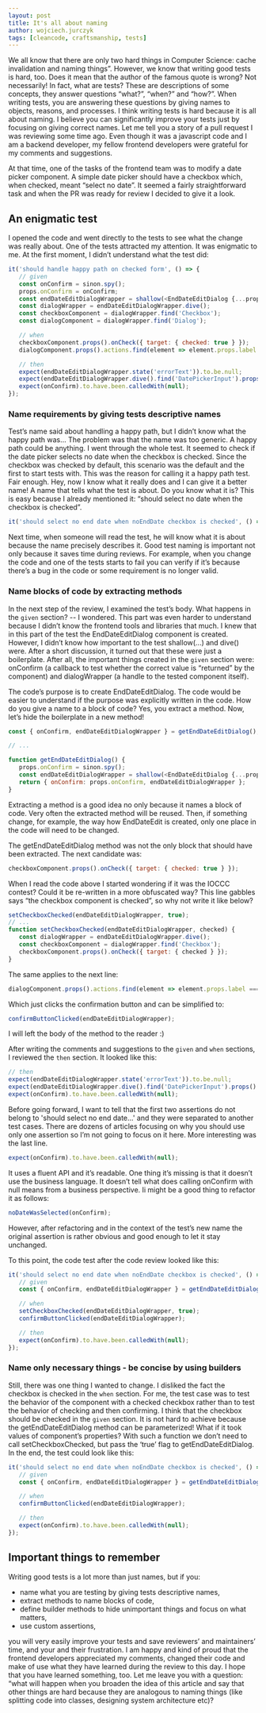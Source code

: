 ```yaml
---
layout: post
title: It's all about naming
author: wojciech.jurczyk
tags: [cleancode, craftsmanship, tests]
---
```


We all know that there are only two hard things in Computer Science: cache
invalidation and naming things”. However, we know that writing good tests is
hard, too. Does it mean that the author of the famous quote is wrong? Not
necessarily! In fact, what are tests? These are descriptions of some concepts,
they answer questions “what?”, “when?” and “how?”. When writing tests, you are
answering these questions by giving names to objects, reasons, and processes. I
think writing tests is hard because it is all about naming. I believe you can
significantly improve your tests just by focusing on giving correct names. Let
me tell you a story of a pull request I was reviewing some time ago. Even though
it was a javascript code and I am a backend developer, my fellow frontend
developers were grateful for my comments and suggestions.

At that time, one of the tasks of the frontend team was to modify a date picker
component. A simple date picker should have a checkbox which, when checked,
meant “select no date”. It seemed a fairly straightforward task and when the PR
was ready for review I decided to give it a look.

## An enigmatic test
I opened the code and went directly to the tests to see what the change was
really about. One of the tests attracted my attention. It was enigmatic to me.
At the first moment, I didn’t understand what the test did:
```javascript
it('should handle happy path on checked form', () => {
   // given
   const onConfirm = sinon.spy();
   props.onConfirm = onConfirm;
   const endDateEditDialogWrapper = shallow(<EndDateEditDialog {...props} />);
   const dialogWrapper = endDateEditDialogWrapper.dive();
   const checkboxComponent = dialogWrapper.find('Checkbox');
   const dialogComponent = dialogWrapper.find('Dialog');

   // when
   checkboxComponent.props().onCheck({ target: { checked: true } });
   dialogComponent.props().actions.find(element => element.props.label === 'OK').props.onTouchTap();

   // then
   expect(endDateEditDialogWrapper.state('errorText')).to.be.null;
   expect(endDateEditDialogWrapper.dive().find('DatePickerInput').props().disabled).to.be.true;
   expect(onConfirm).to.have.been.calledWith(null);
});
```
### Name requirements by giving tests descriptive names        
Test’s name said about handling a happy path, but I didn’t know what the happy
path was... The problem was that the name was too generic. A happy path could be
anything. I went through the whole test. It seemed to check if the date picker
selects no date when the checkbox is checked. Since the checkbox was checked by
default, this scenario was the default and the first to start tests with. This
was the reason for calling it a happy path test. Fair enough. Hey, now I know
what it really does and I can give it a better name! A name that tells what the
test is about. Do you know what it is? This is easy because I already mentioned
it: “should select no date when the checkbox is checked”.
```javascript
it('should select no end date when noEndDate checkbox is checked', () => {
```
Next time, when someone will read the test, he will know what it is about
because the name precisely describes it. Good test naming is important not only
because it saves time during reviews. For example, when you change the code and
one of the tests starts to fail you can verify if it’s because there’s a bug in
the code or some requirement is no longer valid.

### Name blocks of code by extracting methods
In the next step of the review, I examined the test’s body. What happens in the
`given` section? -- I wondered. This part was even harder to understand because
I didn’t know the frontend tools and libraries that much. I knew that in this
part of the test the EndDateEditDialog component is created. However, I didn’t
know how important to the test shallow(...) and dive() were. After a short
discussion, it turned out that these were just a boilerplate. After all, the
important things created in the `given` section were: onConfirm (a callback to
test whether the correct value is “returned” by the component) and dialogWrapper
(a handle to the tested component itself).

The code’s purpose is to create EndDateEditDialog. The code would be easier to
understand if the purpose was explicitly written in the code. How do you give a
name to a block of code? Yes, you extract a method. Now, let’s hide the
boilerplate in a new method!
```javascript
const { onConfirm, endDateEditDialogWrapper } = getEndDateEditDialog();

// ...

function getEndDateEditDialog() {
   props.onConfirm = sinon.spy();
   const endDateEditDialogWrapper = shallow(<EndDateEditDialog {...props} />);
   return { onConfirm: props.onConfirm, endDateEditDialogWrapper };
}
```
Extracting a method is a good idea no only because it names a block of code.
Very often the extracted method will be reused. Then, if something change, for
example, the way how EndDateEdit is created, only one place in the code will
need to be changed.

The getEndDateEditDialog method was not the only block that should have been
extracted. The next candidate was:
```javascript
checkboxComponent.props().onCheck({ target: { checked: true } });
```
When I read the code above I started wondering if it was the IOCCC contest?
Could it be re-written in a more obfuscated way? This line gabbles says “the
checkbox component is checked”, so why not write it like below?

```javascript
setCheckboxChecked(endDateEditDialogWrapper, true);
// ...
function setCheckboxChecked(endDateEditDialogWrapper, checked) {
   const dialogWrapper = endDateEditDialogWrapper.dive();
   const checkboxComponent = dialogWrapper.find('Checkbox');
   checkboxComponent.props().onCheck({ target: { checked } });
}
```
The same applies to the next line:
```javascript
dialogComponent.props().actions.find(element => element.props.label === 'OK').props.onTouchTap();
```
Which just clicks the confirmation button and can be simplified to:
```javascript
confirmButtonClicked(endDateEditDialogWrapper);
```
I will left the body of the method to the reader :)

After writing the comments and suggestions to the `given` and `when` sections, I
reviewed the `then` section. It looked like this:
```javascript
// then
expect(endDateEditDialogWrapper.state('errorText')).to.be.null;
expect(endDateEditDialogWrapper.dive().find('DatePickerInput').props().disabled).to.be.true;
expect(onConfirm).to.have.been.calledWith(null);
```
Before going forward, I want to tell that the first two assertions do not belong
to 'should select no end date...' and they were separated to another test cases.
There are dozens of articles focusing on why you should use only one assertion
so I’m not going to focus on it here. More interesting was the last line.
```javascript
expect(onConfirm).to.have.been.calledWith(null);
```
It uses a fluent API and it’s readable. One thing it’s missing is that it
doesn’t use the business language. It doesn’t tell what does calling onConfirm
with null means from a business perspective. Ii might be a good thing to
refactor it as follows:
```javascript
noDateWasSelected(onConfirm);
```
However, after refactoring and in the context of the test’s new name the
original assertion is rather obvious and good enough to let it stay unchanged.

To this point, the code test after the code review looked like this:
```javascript
it('should select no end date when noEndDate checkbox is checked', () => {
   // given
   const { onConfirm, endDateEditDialogWrapper } = getEndDateEditDialog();

   // when
   setCheckboxChecked(endDateEditDialogWrapper, true);
   confirmButtonClicked(endDateEditDialogWrapper);

   // then
   expect(onConfirm).to.have.been.calledWith(null);
});
```
### Name only necessary things - be concise by using builders
Still, there was one thing I wanted to change. I disliked the fact the checkbox
is checked in the `when` section. For me, the test case was to test the behavior
of the component with a checked checkbox rather than to test the behavior of
checking and then confirming. I think that the checkbox should be checked in the
`given` section. It is not hard to achieve because the getEndDateEditDialog
method can be parameterized! What if it took values of component’s properties?
With such a function we don’t need to call setCheckboxChecked, but pass the
‘true’ flag to getEndDateEditDialog. In the end, the test could look like this:
```javascript
it('should select no end date when noEndDate checkbox is checked', () => {
   // given
   const { onConfirm, endDateEditDialogWrapper } = getEndDateEditDialog({noEndDateChecked: true});

   // when
   confirmButtonClicked(endDateEditDialogWrapper);

   // then
   expect(onConfirm).to.have.been.calledWith(null);
});
```
## Important things to remember
Writing good tests is a lot more than just names, but if you:
* name what you are testing by giving tests descriptive names,
* extract methods to name blocks of code,
* define builder methods to hide unimportant things and focus on what matters,
* use custom assertions,

you will very easily improve your tests and save reviewers’ and maintainers’
time, and your and their frustration. I am happy and kind of proud that the
frontend developers appreciated my comments, changed their code and make of use
what they have learned during the review to this day. I hope that you have
learned something, too. Let me leave you with a question: “what will happen when
you broaden the idea of this article and say that other things are hard because
they are analogous to naming things (like splitting code into classes, designing
system architecture etc)?
